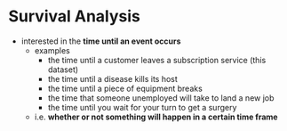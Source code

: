 # Survival Analysis
- interested in the **time until an event occurs**
	- examples
		- the time until a customer leaves a subscription service (this dataset)
		- the time until a disease kills its host
		- the time until a piece of equipment breaks
		- the time that someone unemployed will take to land a new job
		- the time until you wait for your turn to get a surgery
	- i.e. **whether or not something will happen in a certain time frame**